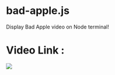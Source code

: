 # bad-apple.js
Display Bad Apple video on Node terminal!

# Video Link :


[![](https://i9.ytimg.com/vi/4WxbU1j7pCs/mqdefault.jpg?time=1622121900000&sqp=CKy7voUG&rs=AOn4CLBXvlLNzjRRzI9qSZkfEzf1bY9vZA)](https://youtu.be/4WxbU1j7pCs)
